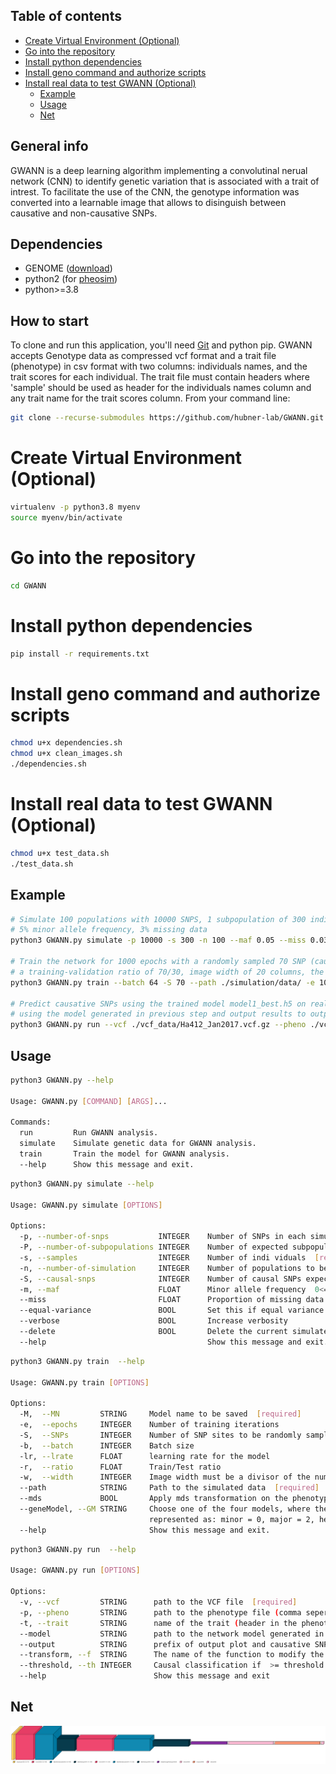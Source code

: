 ## Table of contents
- [Create Virtual Environment (Optional)](#create-virtual-environment-optional)
- [Go into the repository](#go-into-the-repository)
- [Install python dependencies](#install-python-dependencies)
- [Install geno command and authorize scripts](#install-geno-command-and-authorize-scripts)
- [Install real data to test GWANN (Optional)](#install-real-data-to-test-gwann-optional)
  - [Example](#example)
  - [Usage](#usage)
  - [Net](#net)

## General info
GWANN is a deep learning algorithm implementing a convolutinal nerual network (CNN) to identify genetic variation that is associated with a trait of intrest. 
To facilitate the use of the CNN, the genotype 	information was converted into a learnable image that allows to disinguish between causative and non-causative SNPs. 

## Dependencies
* GENOME ([download](https://csg.sph.umich.edu/liang/genome/download.html))
* python2 (for [pheosim](https://bmcbioinformatics.biomedcentral.com/articles/10.1186/1471-2105-12-265)) 
* python>=3.8

## How to start 

To clone and run this application, you'll need [Git](https://git-scm.com) and python pip. 
GWANN accepts Genotype data as compressed vcf format and a trait file (phenotype) in csv format with two columns: individuals names, and the trait scores for each individual. The trait file must contain headers where 'sample' should be used as header for the individuals names column and any trait name for the trait scores column.
From your command line:

```bash
git clone --recurse-submodules https://github.com/hubner-lab/GWANN.git
```

# Create Virtual Environment (Optional)
```bash
virtualenv -p python3.8 myenv
source myenv/bin/activate
```
# Go into the repository
```bash
cd GWANN
```
# Install python dependencies
```bash
pip install -r requirements.txt 
```
# Install geno command and authorize scripts
```bash
chmod u+x dependencies.sh
chmod u+x clean_images.sh 
./dependencies.sh
```

# Install real data to test GWANN (Optional)
```bash
chmod u+x test_data.sh
./test_data.sh
```
## Example 

```bash
# Simulate 100 populations with 10000 SNPS, 1 subpopulation of 300 individuals, 2 causative SNP
# 5% minor allele frequency, 3% missing data
python3 GWANN.py simulate -p 10000 -s 300 -n 100 --maf 0.05 --miss 0.03 -P 1 -S 2

# Train the network for 1000 epochs with a randomly sampled 70 SNP (causative SNP included) per simulation
# a training-validation ratio of 70/30, image width of 20 columns, the path to the simulated data, the model name, learning rate 0.01, and snap images set to true 
python3 GWANN.py train --batch 64 -S 70 --path ./simulation/data/ -e 1000 -r 0.3 --width 20 -M model1 -lr 0.01 --snap

# Predict causative SNPs using the trained model model1_best.h5 on real data INPUT.vcf.gz with trait Plant_Height
# using the model generated in previous step and output results to output.csv and res.html, 
python3 GWANN.py run --vcf ./vcf_data/Ha412_Jan2017.vcf.gz --pheno ./vcf_data/BR_nov9.pheno --trait value --output ./results/res --model "./models/model1_best.h5"


```

## Usage

```bash
python3 GWANN.py --help

Usage: GWANN.py [COMMAND] [ARGS]...

Commands:
  run         Run GWANN analysis.
  simulate    Simulate genetic data for GWANN analysis.
  train       Train the model for GWANN analysis.
  --help      Show this message and exit.
```

```bash
python3 GWANN.py simulate --help

Usage: GWANN.py simulate [OPTIONS]

Options:
  -p, --number-of-snps           INTEGER    Number of SNPs in each simulation [required]
  -P, --number-of-subpopulations INTEGER    Number of expected subpopulations [required]
  -s, --samples                  INTEGER    Number of indi viduals  [required]
  -n, --number-of-simulation     INTEGER    Number of populations to be simulated [required]
  -S, --causal-snps              INTEGER    Number of causal SNPs expected per number of SNP-sites
  -m, --maf                      FLOAT      Minor allele frequency  0<= maf <= 1  
  --miss                         FLOAT      Proportion of missing data  0<= miss <= 1  
  --equal-variance               BOOL       Set this if equal variance is expected among SNPs (ignore for single SNP)
  --verbose                      BOOL       Increase verbosity
  --delete                       BOOL       Delete the current simulated files
  --help                                    Show this message and exit.
```

```bash
python3 GWANN.py train  --help

Usage: GWANN.py train [OPTIONS]

Options:
  -M,  --MN         STRING     Model name to be saved  [required]
  -e,  --epochs     INTEGER    Number of training iterations
  -S,  --SNPs       INTEGER    Number of SNP sites to be randomly sampled per simulation [required]  
  -b,  --batch      INTEGER    Batch size
  -lr, --lrate      FLOAT      learning rate for the model
  -r,  --ratio      FLOAT      Train/Test ratio 
  -w,  --width      INTEGER    Image width must be a divisor of the number of individuals
  --path            STRING     Path to the simulated data  [required]
  --mds             BOOL       Apply mds transformation on the phenotype matrix, add TN to avoid population structure
  --geneModel, --GM STRING     Choose one of the four models, where the heterozygote (value = 1) is 
                               represented as: minor = 0, major = 2, heterozygote = 1, missing = -1.
  --help                       Show this message and exit.
```

```bash
python3 GWANN.py run  --help

Usage: GWANN.py run [OPTIONS]

Options:
  -v, --vcf         STRING      path to the VCF file  [required]
  -p, --pheno       STRING      path to the phenotype file (comma seperated csv file)  [required]
  -t, --trait       STRING      name of the trait (header in the phenotype file) [required]
  --model           STRING      path to the network model generated in the training step
  --output          STRING      prefix of output plot and causative SNPs indexes in the VCF
  --transform, --f  STRING      The name of the function to modify the output(tanh_map, logit_map, log_map)
  --threshold, --th INTEGER     Causal classification if  >= threshold (% Prediction))
  --help                        Show this message and exit
```
## Net 
![net](images/model_visualization_3D.png "net")
